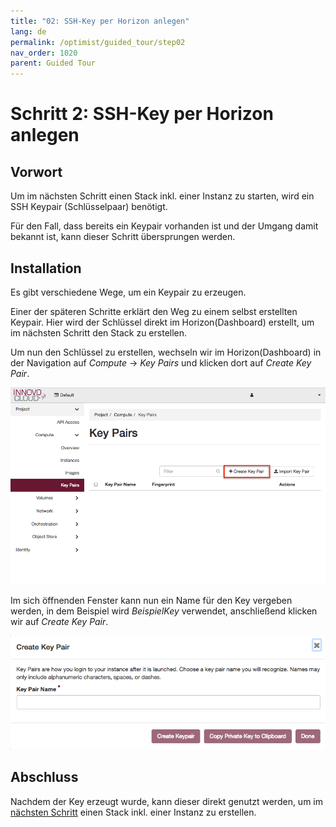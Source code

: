 ```yaml
---
title: "02: SSH-Key per Horizon anlegen"
lang: de
permalink: /optimist/guided_tour/step02
nav_order: 1020
parent: Guided Tour
---
```


Schritt 2: SSH-Key per Horizon anlegen
======================================

Vorwort
-------

Um im nächsten Schritt einen Stack inkl. einer Instanz zu starten, wird
ein SSH Keypair (Schlüsselpaar) benötigt.

Für den Fall, dass bereits ein Keypair vorhanden ist und der Umgang damit
bekannt ist, kann dieser Schritt übersprungen werden.

Installation
------------

Es gibt verschiedene Wege, um ein Keypair zu erzeugen.

Einer der späteren Schritte erklärt den Weg zu einem selbst erstellten
Keypair. Hier wird der Schlüssel direkt im Horizon(Dashboard) erstellt,
um im nächsten Schritt den Stack zu erstellen.

Um nun den Schlüssel zu erstellen, wechseln wir im Horizon(Dashboard) in
der Navigation auf *Compute* → *Key Pairs* und klicken dort auf *Create
Key Pair*.

![](attachments/13536100.png)

Im sich öffnenden Fenster kann nun ein Name für den Key vergeben werden,
in dem Beispiel wird *BeispielKey* verwendet, anschließend klicken wir
auf *Create Key Pair*.

![](attachments/13536101.png)

Abschluss
---------

Nachdem der Key erzeugt wurde, kann dieser direkt genutzt werden, um im
[nächsten Schritt](schritt03.md) einen Stack inkl. einer Instanz zu erstellen. 
